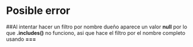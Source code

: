 # Posible error

##Al intentar hacer un filtro por nombre dueño aparece un valor **null** por lo que **.includes()** no funciono, asi que hace el filtro por el nombre completo usando **===**